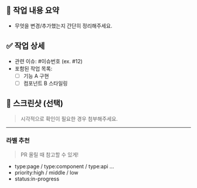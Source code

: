 ## 🧩 작업 내용 요약

- 무엇을 변경/추가했는지 간단히 정리해주세요.

## ✅ 작업 상세

- 관련 이슈: #이슈번호 (ex. #12)
- 포함된 작업 목록:
  - [ ] 기능 A 구현
  - [ ] 컴포넌트 B 스타일링

## 📸 스크린샷 (선택)
> 시각적으로 확인이 필요한 경우 첨부해주세요.

---

### 라벨 추천
> PR 올릴 때 참고할 수 있게!
- type:page / type:component / type:api ...
- priority:high / middle / low
- status:in-progress